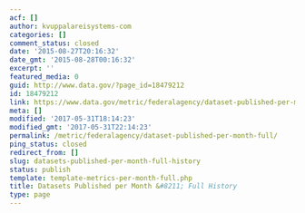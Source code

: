 ```yaml
---
acf: []
author: kvuppalareisystems-com
categories: []
comment_status: closed
date: '2015-08-27T20:16:32'
date_gmt: '2015-08-28T00:16:32'
excerpt: ''
featured_media: 0
guid: http://www.data.gov/?page_id=18479212
id: 18479212
link: https://www.data.gov/metric/federalagency/dataset-published-per-month-full
meta: []
modified: '2017-05-31T18:14:23'
modified_gmt: '2017-05-31T22:14:23'
permalink: /metric/federalagency/dataset-published-per-month-full/
ping_status: closed
redirect_from: []
slug: datasets-published-per-month-full-history
status: publish
template: template-metrics-per-month-full.php
title: Datasets Published per Month &#8211; Full History
type: page
---
```


